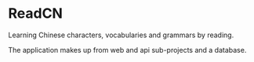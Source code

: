 # ReadCN

Learning Chinese characters, vocabularies and grammars by reading.

The application makes up from web and api sub-projects and a database.


